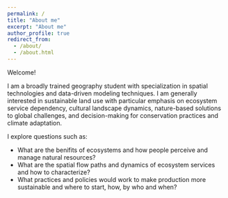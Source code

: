 ```yaml
---
permalink: /
title: "About me"
excerpt: "About me"
author_profile: true
redirect_from: 
  - /about/
  - /about.html
---
```


Welcome! 

I am a broadly trained geography student with specialization in spatial technologies and data-driven modeling techniques. I am generally interested in sustainable land use with particular emphasis on ecosystem service dependency, cultural landscape dynamics, nature-based solutions to global challenges, and decision-making for conservation practices and climate adaptation.

I explore questions such as:

- What are the benifits of ecosystems and how people perceive and manage natural resources?
- What are the spatial flow paths and dynamics of ecosystem services and how to characterize?
- What practices and policies would work to make production more sustainable and where to start, how, by who and when?
